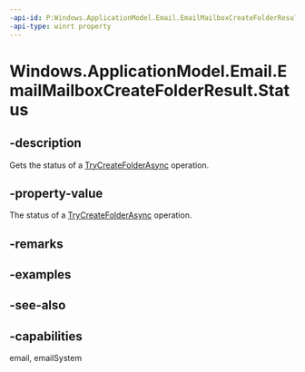 ```yaml
---
-api-id: P:Windows.ApplicationModel.Email.EmailMailboxCreateFolderResult.Status
-api-type: winrt property
---
```


<!-- Property syntax
public Windows.ApplicationModel.Email.EmailMailboxCreateFolderStatus Status { get; }
-->

# Windows.ApplicationModel.Email.EmailMailboxCreateFolderResult.Status

## -description
Gets the status of a [TryCreateFolderAsync](emailmailbox_trycreatefolderasync.md) operation.

## -property-value
The status of a [TryCreateFolderAsync](emailmailbox_trycreatefolderasync.md) operation.

## -remarks

## -examples

## -see-also

## -capabilities
email, emailSystem
